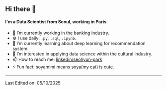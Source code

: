 ## Hi there 👋

#### I'm a Data Scientist from Seoul, working in Paris.

- 🔭 I’m currently working in the banking industry.
- ⚙️ I use daily: `.py`, `.sql`, `.ipynb`.
- 🌱 I’m currently learning about deep learning for recommendation system.
- 🤔 I’m interested in applying data science within the cultural industry.
- 📫 How to reach me: [linkedin/seohyun-park](https://www.linkedin.com/in/seohyun-park/)
- ⚡ Fun fact: soyamimi means soya(my cat) is cute.

-----
Last Edited on: 05/10/2025
